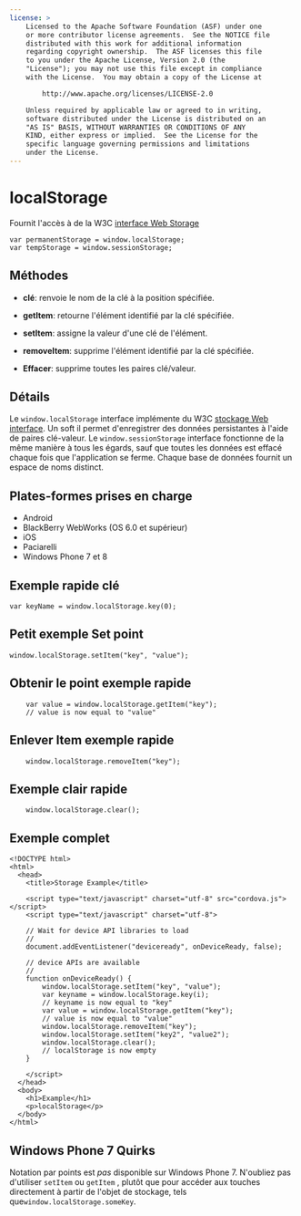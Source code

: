 ```yaml
---
license: >
    Licensed to the Apache Software Foundation (ASF) under one
    or more contributor license agreements.  See the NOTICE file
    distributed with this work for additional information
    regarding copyright ownership.  The ASF licenses this file
    to you under the Apache License, Version 2.0 (the
    "License"); you may not use this file except in compliance
    with the License.  You may obtain a copy of the License at

        http://www.apache.org/licenses/LICENSE-2.0

    Unless required by applicable law or agreed to in writing,
    software distributed under the License is distributed on an
    "AS IS" BASIS, WITHOUT WARRANTIES OR CONDITIONS OF ANY
    KIND, either express or implied.  See the License for the
    specific language governing permissions and limitations
    under the License.
---
```


# localStorage

Fournit l'accès à de la W3C [interface Web Storage][1]

 [1]: http://dev.w3.org/html5/webstorage/#the-localstorage-attribute

    var permanentStorage = window.localStorage;
    var tempStorage = window.sessionStorage;
    

## Méthodes

*   **clé**: renvoie le nom de la clé à la position spécifiée.

*   **getItem**: retourne l'élément identifié par la clé spécifiée.

*   **setItem**: assigne la valeur d'une clé de l'élément.

*   **removeItem**: supprime l'élément identifié par la clé spécifiée.

*   **Effacer**: supprime toutes les paires clé/valeur.

## Détails

Le `window.localStorage` interface implémente du W3C [stockage Web interface][2]. Un soft il permet d'enregistrer des données persistantes à l'aide de paires clé-valeur. Le `window.sessionStorage` interface fonctionne de la même manière à tous les égards, sauf que toutes les données est effacé chaque fois que l'application se ferme. Chaque base de données fournit un espace de noms distinct.

 [2]: http://dev.w3.org/html5/webstorage/

## Plates-formes prises en charge

*   Android
*   BlackBerry WebWorks (OS 6.0 et supérieur)
*   iOS
*   Paciarelli
*   Windows Phone 7 et 8

## Exemple rapide clé

    var keyName = window.localStorage.key(0);
    

## Petit exemple Set point

    window.localStorage.setItem("key", "value");
    

## Obtenir le point exemple rapide

        var value = window.localStorage.getItem("key");
        // value is now equal to "value"
    

## Enlever Item exemple rapide

        window.localStorage.removeItem("key");
    

## Exemple clair rapide

        window.localStorage.clear();
    

## Exemple complet

    <!DOCTYPE html>
    <html>
      <head>
        <title>Storage Example</title>
    
        <script type="text/javascript" charset="utf-8" src="cordova.js"></script>
        <script type="text/javascript" charset="utf-8">
    
        // Wait for device API libraries to load
        //
        document.addEventListener("deviceready", onDeviceReady, false);
    
        // device APIs are available
        //
        function onDeviceReady() {
            window.localStorage.setItem("key", "value");
            var keyname = window.localStorage.key(i);
            // keyname is now equal to "key"
            var value = window.localStorage.getItem("key");
            // value is now equal to "value"
            window.localStorage.removeItem("key");
            window.localStorage.setItem("key2", "value2");
            window.localStorage.clear();
            // localStorage is now empty
        }
    
        </script>
      </head>
      <body>
        <h1>Example</h1>
        <p>localStorage</p>
      </body>
    </html>
    

## Windows Phone 7 Quirks

Notation par points est *pas* disponible sur Windows Phone 7. N'oubliez pas d'utiliser `setItem` ou `getItem` , plutôt que pour accéder aux touches directement à partir de l'objet de stockage, tels que`window.localStorage.someKey`.